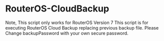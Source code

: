 # RouterOS-CloudBackup
Note, This script only works for RouterOS Version 7
This script is for executing RouterOS Cloud Backup replacing previous backup file.
Please Change backupPassword with your own secure password.